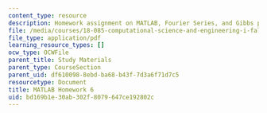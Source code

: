```yaml
---
content_type: resource
description: Homework assignment on MATLAB, Fourier Series, and Gibbs phenomenon.
file: /media/courses/18-085-computational-science-and-engineering-i-fall-2008/bd169b1e30ab302f8079647ce192802c_matlab6.pdf
file_type: application/pdf
learning_resource_types: []
ocw_type: OCWFile
parent_title: Study Materials
parent_type: CourseSection
parent_uid: df610098-8ebd-ba68-b43f-7d3a6f71d7c5
resourcetype: Document
title: MATLAB Homework 6
uid: bd169b1e-30ab-302f-8079-647ce192802c
---
```

